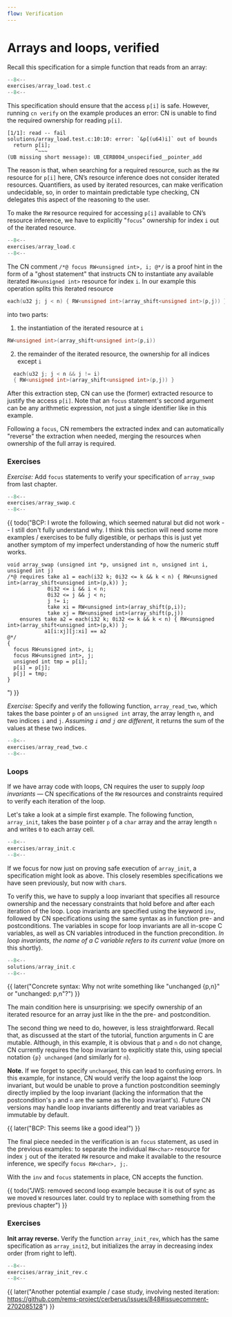 ```yaml
---
flow: Verification
---
```


# Arrays and loops, verified

Recall this specification for a simple function that reads from an array:

```c title="exercises/array_load.test.c"
--8<--
exercises/array_load.test.c
--8<--
```

This specification should ensure that the access `p[i]`
is safe. However, running `cn verify` on the example produces an
error: CN is unable to find the required ownership for reading `p[i]`.

```
[1/1]: read -- fail
solutions/array_load.test.c:10:10: error: `&p[(u64)i]` out of bounds
  return p[i];
         ^~~~
(UB missing short message): UB_CERB004_unspecified__pointer_add
```

The reason is that, when searching for a required resource, such as
the `RW` resource for `p[i]` here, CN’s resource inference does not
consider iterated resources. Quantifiers, as used by iterated
resources, can make verification undecidable, so, in order to maintain
predictable type checking, CN delegates this aspect of the reasoning
to the user.

To make the `RW` resource required for accessing `p[i]` available to
CN’s resource inference, we have to explicitly "`focus`" ownership for
index `i` out of the iterated resource.

```c title="exercises/array_load.c"
--8<--
exercises/array_load.c
--8<--
```

The CN comment `/*@ focus RW<unsigned int>, i; @*/` is a proof hint in the form of a "ghost statement" that instructs CN to instantiate any available iterated `RW<unsigned int>` resource for index `i`. In our example this operation splits this iterated resource

```c
each(u32 j; j < n) { RW<unsigned int>(array_shift<unsigned int>(p,j)) }
```

into two parts:

1. the instantiation of the iterated resource at `i`

```c
RW<unsigned int>(array_shift<unsigned int>(p,i))
```

2. the remainder of the iterated resource, the ownership for all indices except `i`

```c
  each(u32 j; j < n && j != i)
  { RW<unsigned int>(array_shift<unsigned int>(p,j)) }
```

After this extraction step, CN can use the (former) extracted resource to justify the access `p[i]`. Note that an `focus` statement's second argument can be any arithmetic expression, not just a single identifier like in this example.

Following a `focus`, CN remembers the extracted index and can automatically "reverse" the extraction when needed, merging the resources  when ownership of the full array is required.
<!--
 after type checking the access `p[i]` CN must ensure the function’s postcondition holds, which needs the full array ownership again (including the extracted index `i`); remembering the index `i`, CN then automatically merges resources (1) and (2) again to obtain the required full array ownership, and completes the verification of the function. -->

### Exercises

_Exercise:_ Add `focus` statements to verify your specification of `array_swap` from last chapter.

```c title="exercises/array_swap.c"
--8<--
exercises/array_swap.c
--8<--
```

{{ todo("BCP: I wrote the following, which seemed natural but did not
work -- I still don't fully understand why. I think this section will
need some more examples / exercises to be fully digestible, or perhaps
this is just yet another symptom of my imperfect understanding of how
the numeric stuff works.

    void array_swap (unsigned int *p, unsigned int n, unsigned int i, unsigned int j)
    /*@ requires take a1 = each(i32 k; 0i32 <= k && k < n) { RW<unsigned int>(array_shift<unsigned int>(p,k)) };
                 0i32 <= i && i < n;
                 0i32 <= j && j < n;
                 j != i;
                 take xi = RW<unsigned int>(array_shift(p,i));
                 take xj = RW<unsigned int>(array_shift(p,j))
        ensures take a2 = each(i32 k; 0i32 <= k && k < n) { RW<unsigned int>(array_shift<unsigned int>(p,k)) };
                a1[i:xj][j:xi] == a2
    @*/
    {
      focus RW<unsigned int>, i;
      focus RW<unsigned int>, j;
      unsigned int tmp = p[i];
      p[i] = p[j];
      p[j] = tmp;
    }
") }}


_Exercise:_ Specify and verify the following function, `array_read_two`, which takes the base pointer `p` of an `unsigned int` array, the array length `n`, and two indices `i` and `j`. *Assuming `i` and `j` are different*, it returns the sum of the values at these two indices.

```c title="exercises/array_read_two.c"
--8<--
exercises/array_read_two.c
--8<--
```

### Loops

If we have array code with loops, CN requires the user to supply _loop invariants_ — CN specifications of the `RW` resources and constraints required to verify each iteration of the loop.

Let's take a look at a simple first example. The following function, `array_init`, takes the base pointer `p` of a `char` array and the array length `n` and writes `0` to each array cell.

```c title="exercises/array_init.c"
--8<--
exercises/array_init.c
--8<--
```

If we focus for now just on proving safe execution of `array_init`, a specification might look as above. This closely resembles specifications we have seen previously, but now with `char`s.

To verify this, we have to supply a loop invariant that specifies all resource ownership and the necessary constraints that hold before and after each iteration of the loop. Loop invariants are specified using the keyword `inv`, followed by CN specifications using the same syntax as in function pre- and postconditions. The variables in scope for loop invariants are all in-scope C variables, as well as CN variables introduced in the function precondition. _In loop invariants, the name of a C variable refers to its current value_ (more on this shortly).

```c title="solutions/array_init.c"
--8<--
solutions/array_init.c
--8<--
```

{{ later("Concrete syntax: Why not write something like \"unchanged
{p,n}\" or \"unchanged: p,n\"?") }}

The main condition here is unsurprising: we specify ownership of an iterated resource for an array just like in the the pre- and postcondition.

The second thing we need to do, however, is less straightforward. Recall that, as discussed at the start of the tutorial, function arguments in C are mutable. Although, in this example, it is obvious that `p` and `n` do not change, CN currently requires the loop invariant to explicitly state this, using special notation `{p} unchanged` (and similarly for `n`).

**Note.** If we forget to specify `unchanged`, this can lead to confusing errors. In this example, for instance, CN would verify the loop against the loop invariant, but would be unable to prove a function postcondition seemingly directly implied by the loop invariant (lacking the information that the postcondition's `p` and `n` are the same as the loop invariant's). Future CN versions may handle loop invariants differently and treat variables as immutable by default.

{{ later("BCP: This seems like a good idea!") }}

The final piece needed in the verification is an `focus` statement, as used in the previous examples: to separate the individual `RW<char>` resource for index `j` out of the iterated `RW` resource and make it available to the resource inference, we specify `focus RW<char>, j;`.

With the `inv` and `focus` statements in place, CN accepts the function.


{{ todo("JWS: removed second loop example because it is out of sync as we moved `W` resources later. could try to replace with something from the previous chapter") }}

<!-- ### Second loop example

The specification of `array_init` is overly strong: it requires an iterated `RW` resource for the array on entry. If, as the name suggests, the purpose of `array_init` is to initialise the array, then a precondition asserting only an iterated `W` resource for the array should also be sufficient. The modified specification is then as follows.

```c title="exercises/array_init2.c"
--8<--
exercises/array_init2.c
--8<--
```

This specification _should_ hold: assuming ownership of an uninitialised array on entry, each iteration of the loop initialises one cell of the array, moving it from `W` to `RW` "`state`", so that on function return the full array is initialised. (Recall that stores only require `W` ownership of the written memory location, i.e., ownership of not-necessarily-initialised memory.)

To verify this modified example we again need a loop Invariant. But
this time the loop invariant is more involved: since each iteration of
the loop initialises one more array cell, the loop invariant has to do
precise book-keeping of the initialisation status of the different
sections of the array.

To do this, we partition the array ownership into two parts: for each index of the array the loop has already visited, we have an `RW` resource, for all other array indices we have the (unchanged) `W` ownership.

```c title="solutions/array_init2.c"
--8<--
solutions/array_init2.c
--8<--
```

Let's go through this line-by-line:

- We assert ownership of an iterated `RW` resource, one for each index `i` strictly smaller than loop variable `j`.

- All remaining indices `i`, between `j` and `n` are still uninitialised, so part of the iterated `W` resource.

- As in the previous example, we assert `p` and `n` are unchanged.

- Finally, unlike in the previous example, this loop invariant involves `j`. We therefore also need to know that `j` does not exceed the array length `n`. Otherwise CN would not be able to prove that, on completing the last loop iteration, `j=n` holds. This, in turn, is needed to show that, when the function returns, ownership of the iterated `RW` resource --- as specified in the loop invariant --- is fully consumed by the function's post-condition and there is no left-over unused resource.

As before, we also have to instruct CN to `focus` ownership of individual array cells out of the iterated resources:

- to allow CN to focus the individual `W` to be written, we use `focus W<char>, j;`;

- the store returns a matching `RW<char>` resource for index `j`;

- finally, we add `focus RW<char>, j;` to allow CN to "`attach`" this
  resource to the iterated `RW` resource. CN issues a warning, because
  nothing is, in fact, extracted: we are using `focus` only for the
  "`reverse`" direction.  {{ later("Dhruv: See long explanation and
  issue here: rems-project/cerberus#498.  BCP: Would it be useful to
  bring any of that discussion here?") }} -->

### Exercises

**Init array reverse.** Verify the function `array_init_rev`, which has the same specification as `array_init2`, but initializes the array in decreasing index order (from right to left).

```c title="exercises/array_init_rev.c"
--8<--
exercises/array_init_rev.c
--8<--
```

{{ later("Another potential example / case study, involving nested iteration:
    https://github.com/rems-project/cerberus/issues/848#issuecomment-2702085128") }}
